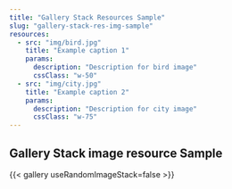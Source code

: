 ```yaml
---
title: "Gallery Stack Resources Sample"
slug: "gallery-stack-res-img-sample"
resources:
  - src: "img/bird.jpg"
    title: "Example caption 1"
    params:
      description: "Description for bird image"
      cssClass: "w-50"
  - src: "img/city.jpg"
    title: "Example caption 2"
    params:
      description: "Description for city image"
      cssClass: "w-75"
---
```


## Gallery Stack image resource Sample

{{< gallery useRandomImageStack=false >}}
